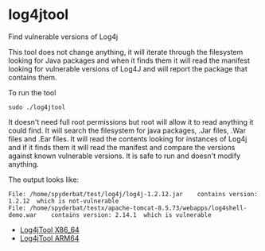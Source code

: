 # log4jtool
Find vulnerable versions of Log4j

This tool does not change anything,  it will iterate through the filesystem looking for Java packages and when it finds  them it will read the manifest looking for vulnerable versions of Log4J and will report the package that contains them.


To run the tool 

```
sudo ./log4jtool
```

It doesn't need full root permissions but root will allow it to read anything it could find.
It will search the filesystem for java packages,  .Jar files, .War files and .Ear files.   It will read the contents looking for instances of Log4j and if it finds them it will read the manifest and compare the versions against known vulnerable versions.   It is safe to run and doesn't modify anything.



The output looks like:
```
File: /home/spyderbat/test/log4j/log4j-1.2.12.jar    contains version: 1.2.12  which is not-vulnerable
File: /home/spyderbat/testx/apache-tomcat-8.5.73/webapps/log4shell-demo.war    contains version: 2.14.1  which is vulnerable
```




* [Log4jTool X86_64](https://spyderbat.github.io/log4jtool/log4jtool)
* [Log4jTool ARM64](https://spyderbat.github.io/log4jtool/log4jtool.arm64)
